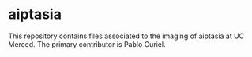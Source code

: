 # aiptasia

This repository contains files associated to the imaging of aiptasia at UC Merced. The primary contributor is Pablo Curiel. 